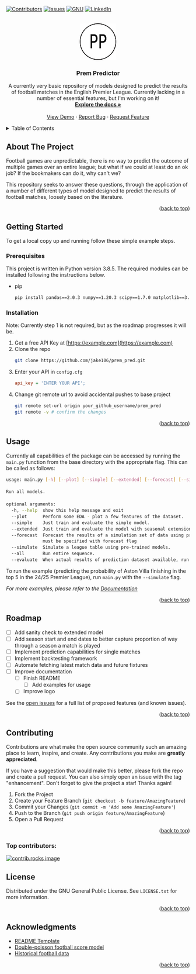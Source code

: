 <a id="readme-top"></a>

[![Contributors][contributors-shield]][contributors-url]
[![Issues][issues-shield]][issues-url]
[![GNU][license-shield]][license-url]
[![LinkedIn][linkedin-shield]][linkedin-url]

<br />
<div align="center">
  <a href="https://github.com/jake106/prem_pred">
    <img src="images/logo.png" alt="Logo" width="100" height="100">
  </a>

<h3 align="center">Prem Predictor</h3>

  <p align="center">
    A currently very basic repository of models designed to predict the results of football matches in the English Premier League. Currently lacking in a number of essential features, but I'm working on it!
    <br />
    <a href="https://github.com/jake106/prem_pred"><strong>Explore the docs »</strong></a>
    <br />
    <br />
    <a href="https://github.com/jake106/prem_pred">View Demo</a>
    ·
    <a href="https://github.com/jake106/prem_pred/issues/new?labels=bug&template=bug-report---.md">Report Bug</a>
    ·
    <a href="https://github.com/jake106/prem_pred/issues/new?labels=enhancement&template=feature-request---.md">Request Feature</a>
  </p>
</div>

<details>
  <summary>Table of Contents</summary>
  <ol>
    <li>
      <a href="#about-the-project">About The Project</a>
    </li>
    <li>
      <a href="#getting-started">Getting Started</a>
      <ul>
        <li><a href="#prerequisites">Prerequisites</a></li>
        <li><a href="#installation">Installation</a></li>
      </ul>
    </li>
    <li><a href="#usage">Usage</a></li>
    <li><a href="#roadmap">Roadmap</a></li>
    <li><a href="#contributing">Contributing</a></li>
    <li><a href="#license">License</a></li>
    <li><a href="#contact">Contact</a></li>
    <li><a href="#acknowledgments">Acknowledgments</a></li>
  </ol>
</details>

## About The Project

Football games are unpredictable, there is no way to predict the outcome of multiple games over an entire league; but what if we could at least do an ok job? If the bookmakers can do it, why can't we?

This repository seeks to answer these questions, through the application of a number of different types of model designed to predict the results of football matches, loosely based on the literature.

<p align="right">(<a href="#readme-top">back to top</a>)</p>


<!-- GETTING STARTED -->
## Getting Started

To get a local copy up and running follow these simple example steps.

### Prerequisites

This project is written in Python version 3.8.5. The required modules can be installed following the instructions below.

* pip
  ```sh
  pip install pandas==2.0.3 numpy==1.20.3 scipy==1.7.0 matplotlib==3.3.1
  ```

### Installation

Note: Currently step 1 is not required, but as the roadmap progresses it will be.

1. Get a free API Key at [https://example.com](https://example.com)
2. Clone the repo
   ```sh
   git clone https://github.com/jake106/prem_pred.git
   ```
4. Enter your API in `config.cfg`
   ```cfg
   api_key = 'ENTER YOUR API';
   ```
5. Change git remote url to avoid accidental pushes to base project
   ```sh
   git remote set-url origin your_github_username/prem_pred
   git remote -v # confirm the changes
   ```

<p align="right">(<a href="#readme-top">back to top</a>)</p>



<!-- USAGE EXAMPLES -->
## Usage

Currently all capabilities of the package can be accessed by running the `main.py` function from the base directory with the appropriate flag. This can be called as follows:

```bash
usage: main.py [-h] [--plot] [--simple] [--extended] [--forecast] [--simulate] [--all] [--evaluate]

Run all models.

optional arguments:
  -h, --help  show this help message and exit
  --plot      Perform some EDA - plot a few features of the dataset.
  --simple    Just train and evaluate the simple model.
  --extended  Just train and evaluate the model with seasonal extensions.
  --forecast  Forecast the results of a simulation set of data using pre-trained models. Model type
              must be specified with forecast flag
  --simulate  Simulate a league table using pre-trained models.
  --all       Run entire sequence.
  --evaluate  When actual results of prediction dataset available, run evaluation
```

To run the example (predicting the probability of Aston Villa finishing in the top 5 in the 24/25 Premier League), run `main.py` with the `--simulate` flag.

_For more examples, please refer to the [Documentation](https://example.com)_

<p align="right">(<a href="#readme-top">back to top</a>)</p>



<!-- ROADMAP -->
## Roadmap

- [ ] Add sanity check to extended model
- [ ] Add season start and end dates to better capture proportion of way through a season a match is played
- [ ] Implement prediction capabilities for single matches
- [ ] Implement backtesting framework
- [ ] Automate fetching latest match data and future fixtures
- [ ] Improve documentation
    - [ ] Finish README
        - [ ] Add examples for usage
    - [ ] Improve logo

See the [open issues](https://github.com/jake106/prem_pred/issues) for a full list of proposed features (and known issues).

<p align="right">(<a href="#readme-top">back to top</a>)</p>



<!-- CONTRIBUTING -->
## Contributing

Contributions are what make the open source community such an amazing place to learn, inspire, and create. Any contributions you make are **greatly appreciated**.

If you have a suggestion that would make this better, please fork the repo and create a pull request. You can also simply open an issue with the tag "enhancement".
Don't forget to give the project a star! Thanks again!

1. Fork the Project
2. Create your Feature Branch (`git checkout -b feature/AmazingFeature`)
3. Commit your Changes (`git commit -m 'Add some AmazingFeature'`)
4. Push to the Branch (`git push origin feature/AmazingFeature`)
5. Open a Pull Request

<p align="right">(<a href="#readme-top">back to top</a>)</p>

### Top contributors:

<a href="https://github.com/jake106/prem_pred/graphs/contributors">
  <img src="https://contrib.rocks/image?repo=jake106/prem_pred" alt="contrib.rocks image" />
</a>



<!-- LICENSE -->
## License

Distributed under the GNU General Public License. See `LICENSE.txt` for more information.

<p align="right">(<a href="#readme-top">back to top</a>)</p>


<!-- ACKNOWLEDGMENTS -->
## Acknowledgments

* [README Template](https://github.com/othneildrew/Best-README-Template/tree/main?tab=readme-ov-file)
* [Double-poisson football score model](https://onlinelibrary.wiley.com/doi/abs/10.1111/j.1467-9574.1982.tb00782.x)
* [Historical football data](https://www.football-data.co.uk/englandm.php)

<p align="right">(<a href="#readme-top">back to top</a>)</p>



<!-- MARKDOWN LINKS & IMAGES -->
<!-- https://www.markdownguide.org/basic-syntax/#reference-style-links -->
[contributors-shield]: https://img.shields.io/github/contributors/jake106/prem_pred.svg?style=for-the-badge
[contributors-url]: https://github.com/jake106/prem_pred/graphs/contributors
[forks-shield]: https://img.shields.io/github/forks/jake106/prem_pred.svg?style=for-the-badge
[forks-url]: https://github.com/jake106/prem_pred/network/members
[stars-shield]: https://img.shields.io/github/stars/jake106/prem_pred.svg?style=for-the-badge
[stars-url]: https://github.com/jake106/prem_pred/stargazers
[issues-shield]: https://img.shields.io/github/issues/jake106/prem_pred.svg?style=for-the-badge
[issues-url]: https://github.com/jake106/prem_pred/issues
[license-shield]: https://img.shields.io/github/license/jake106/prem_pred.svg?style=for-the-badge
[license-url]: https://github.com/jake106/prem_pred/blob/master/LICENSE.txt
[linkedin-shield]: https://img.shields.io/badge/-LinkedIn-black.svg?style=for-the-badge&logo=linkedin&colorB=555
[linkedin-url]: https://linkedin.com/in/linkedin_username
[product-screenshot]: images/screenshot.png
[Next.js]: https://img.shields.io/badge/next.js-000000?style=for-the-badge&logo=nextdotjs&logoColor=white
[Next-url]: https://nextjs.org/
[React.js]: https://img.shields.io/badge/React-20232A?style=for-the-badge&logo=react&logoColor=61DAFB
[React-url]: https://reactjs.org/
[Vue.js]: https://img.shields.io/badge/Vue.js-35495E?style=for-the-badge&logo=vuedotjs&logoColor=4FC08D
[Vue-url]: https://vuejs.org/
[Angular.io]: https://img.shields.io/badge/Angular-DD0031?style=for-the-badge&logo=angular&logoColor=white
[Angular-url]: https://angular.io/
[Svelte.dev]: https://img.shields.io/badge/Svelte-4A4A55?style=for-the-badge&logo=svelte&logoColor=FF3E00
[Svelte-url]: https://svelte.dev/
[Laravel.com]: https://img.shields.io/badge/Laravel-FF2D20?style=for-the-badge&logo=laravel&logoColor=white
[Laravel-url]: https://laravel.com
[Bootstrap.com]: https://img.shields.io/badge/Bootstrap-563D7C?style=for-the-badge&logo=bootstrap&logoColor=white
[Bootstrap-url]: https://getbootstrap.com
[JQuery.com]: https://img.shields.io/badge/jQuery-0769AD?style=for-the-badge&logo=jquery&logoColor=white
[JQuery-url]: https://jquery.com 


